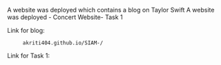 A website was deployed which contains a blog on Taylor Swift
A website was deployed - Concert Website- Task 1

Link for blog: 
         
         akriti404.github.io/SIAM-/

Link for Task 1:
         
